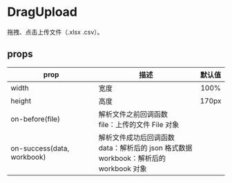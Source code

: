 # DragUpload

拖拽、点击上传文件（.xlsx .csv）。

## props

| prop                       | 描述                                                                                         | 默认值 |
| -------------------------- | -------------------------------------------------------------------------------------------- | :----: |
| width                      | 宽度                                                                                         |  100%  |
| height                     | 高度                                                                                         | 170px  |
| on-before(file)            | 解析文件之前回调函数</br> file：上传的文件 File 对象                                         |        |
| on-success(data, workbook) | 解析文件成功后回调函数</br>data：解析后的 json 格式数据</br>workbook：解析后的 workbook 对象 |        |
